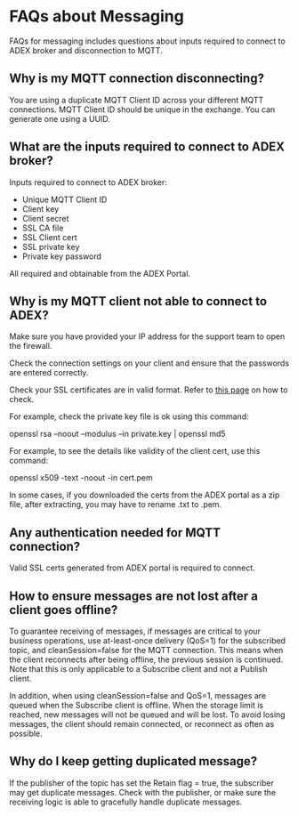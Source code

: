 # FAQs about Messaging

FAQs for messaging includes questions about inputs required to connect to ADEX broker and disconnection to MQTT. 

## Why is my MQTT connection disconnecting? 

You are using a duplicate MQTT Client ID across your different MQTT connections. MQTT Client ID should be unique in the exchange. You can generate one using a UUID.

## What are the inputs required to connect to ADEX broker?

Inputs required to connect to ADEX broker:

- Unique MQTT Client ID
- Client key
- Client secret
- SSL CA file
- SSL Client cert
- SSL private key
- Private key password

All required and obtainable from the ADEX Portal.

## Why is my MQTT client not able to connect to ADEX?

Make sure you have provided your IP address for the support team to open the firewall.

Check the connection settings on your client and ensure that the passwords are entered correctly.

Check your SSL certificates are in valid format. Refer to [this page](https://www.sslshopper.com/article-most-common-openssl-commands.html) on how to check.

For example, check the private key file is ok using this command:

openssl rsa –noout –modulus –in private.key | openssl md5

For example, to see the details like validity of the client cert, use this command:

openssl x509 -text -noout -in cert.pem

In some cases, if you downloaded the certs from the ADEX portal as a zip file, after extracting, you may have to rename .txt to .pem.

## Any authentication needed for MQTT connection?
  
Valid SSL certs generated from ADEX portal is required to connect.

## How to ensure messages are not lost after a client goes offline?

To guarantee receiving of messages, if messages are critical to your business operations, use at-least-once delivery (QoS=1) for the subscribed topic, and cleanSession=false for the MQTT connection. This means when the client reconnects after being offline, the previous session is continued. Note that this is only applicable to a Subscribe client and not a Publish client.

In addition, when using cleanSession=false and QoS=1, messages are queued when the Subscribe client is offline. When the storage limit is reached, new messages will not be queued and will be lost. To avoid losing messages, the client should remain connected, or reconnect as often as possible.

## Why do I keep getting duplicated message?

If the publisher of the topic has set the Retain flag = true, the subscriber may get duplicate messages. Check with the publisher, or make sure the receiving logic is able to gracefully handle duplicate messages.
